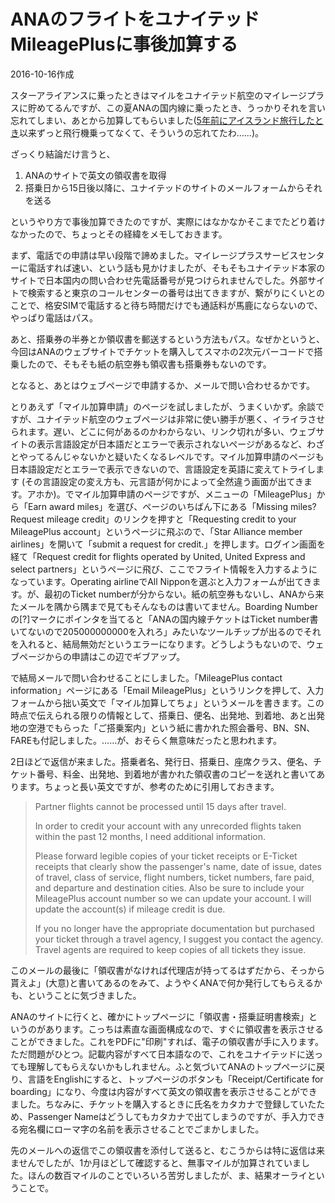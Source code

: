 # ANAのフライトをユナイテッドMileagePlusに事後加算する

2016-10-16作成

スターアライアンスに乗ったときはマイルをユナイテッド航空のマイレージプラスに貯めてるんですが、この夏ANAの国内線に乗ったとき、うっかりそれを言い忘れてしまい、あとから加算してもらいました([5年前にアイスランド旅行したとき](20110912.md)以来ずっと飛行機乗ってなくて、そういうの忘れてたわ……)。

ざっくり結論だけ言うと、

1. ANAのサイトで英文の領収書を取得
1. 搭乗日から15日後以降に、ユナイテッドのサイトのメールフォームからそれを送る

というやり方で事後加算できたのですが、実際にはなかなかそこまでたどり着けなかったので、ちょっとその経緯をメモしておきます。

まず、電話での申請は早い段階で諦めました。マイレージプラスサービスセンターに電話すれば速い、という話も見かけましたが、そもそもユナイテッド本家のサイトで日本国内の問い合わせ先電話番号が見つけられませんでした。外部サイトで検索すると東京のコールセンターの番号は出てきますが、繋がりにくいとのことで、格安SIMで電話すると待ち時間だけでも通話料が馬鹿にならないので、やっぱり電話はパス。

あと、搭乗券の半券とか領収書を郵送するという方法もパス。なぜかというと、今回はANAのウェブサイトでチケットを購入してスマホの2次元バーコードで搭乗したので、そもそも紙の航空券も領収書も搭乗券もないのです。

となると、あとはウェブページで申請するか、メールで問い合わせるかです。

とりあえず「マイル加算申請」のページを試しましたが、うまくいかず。余談ですが、ユナイテッド航空のウェブページは非常に使い勝手が悪く、イライラさせられます。遅い、どこに何があるのかわからない、リンク切れが多い、ウェブサイトの表示言語設定が日本語だとエラーで表示されないページがあるなど、わざとやってるんじゃないかと疑いたくなるレベルです。マイル加算申請のページも日本語設定だとエラーで表示できないので、言語設定を英語に変えてトライします (その言語設定の変え方も、元言語が何かによって全然違う画面が出てきます。アホか)。でマイル加算申請のページですが、メニューの「MileagePlus」から「Earn award miles」を選び、ページのいちばん下にある「Missing miles? Request mileage credit」のリンクを押すと「Requesting credit to your MileagePlus account」というページに飛ぶので、「Star Alliance member airlines」を開いて「submit a request for credit.」を押します。ログイン画面を経て「Request credit for flights operated by United, United Express and select partners」というページに飛び、ここでフライト情報を入力するようになっています。Operating airlineでAll Nipponを選ぶと入力フォームが出てきます。が、最初のTicket numberが分からない。紙の航空券もないし、ANAから来たメールを隅から隅まで見てもそんなものは書いてません。Boarding Numberの[?]マークにポインタを当てると「ANAの国内線チケットはTicket number書いてないので205000000000を入れろ」みたいなツールチップが出るのでそれを入れると、結局無効だというエラーになります。どうしようもないので、ウェブページからの申請はこの辺でギブアップ。

で結局メールで問い合わせることにしました。「MileagePlus contact information」ページにある「Email MileagePlus」というリンクを押して、入力フォームから拙い英文で「マイル加算してちょ」というメールを書きます。この時点で伝えられる限りの情報として、搭乗日、便名、出発地、到着地、あと出発地の空港でもらった「ご搭乗案内」という紙に書かれた照会番号、BN、SN、FAREも付記しました。……が、おそらく無意味だったと思われます。

2日ほどで返信が来ました。搭乗者名、発行日、搭乗日、座席クラス、便名、チケット番号、料金、出発地、到着地が書かれた領収書のコピーを送れと書いてあります。ちょっと長い英文ですが、参考のために引用しておきます。

> Partner flights cannot be processed until 15 days after travel.
>
> In order to credit your account with any unrecorded flights taken within the past 12 months, I need additional information.
>
> Please forward legible copies of your ticket receipts or E-Ticket receipts that clearly show the passenger's name, date of issue, dates of travel, class of service, flight numbers, ticket numbers, fare paid, and departure and destination cities. Also be sure to include your MileagePlus account number so we can update your account. I will update the account(s) if mileage credit is due.
>
> If you no longer have the appropriate documentation but purchased your ticket through a travel agency, I suggest you contact the agency. Travel agents are required to keep copies of all tickets they issue. 

このメールの最後に「領収書がなければ代理店が持ってるはずだから、そっから貰えよ」(大意)と書いてあるのをみて、ようやくANAで何か発行してもらえるかも、ということに気づきました。

ANAのサイトに行くと、確かにトップページに「領収書・搭乗証明書検索」というのがあります。こっちは素直な画面構成なので、すぐに領収書を表示させることができました。これをPDFに"印刷"すれば、電子の領収書が手に入ります。ただ問題がひとつ。記載内容がすべて日本語なので、これをユナイテッドに送っても理解してもらえないかもしれません。ふと気づいてANAのトップページに戻り、言語をEnglishにすると、トップページのボタンも「Receipt/Certificate for boarding」になり、今度は内容がすべて英文の領収書を表示させることができました。ちなみに、チケットを購入するときに氏名をカタカナで登録していたため、Passenger Nameはどうしてもカタカナで出てしまうのですが、手入力できる宛名欄にローマ字の名前を表示させることでごまかしました。

先のメールへの返信でこの領収書を添付して送ると、むこうからは特に返信は来ませんでしたが、1か月ほどして確認すると、無事マイルが加算されていました。ほんの数百マイルのことでいろいろ苦労しましたが、ま、結果オーライということで。
